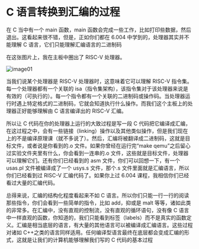 # C 语言转换到汇编的过程

在 C 当中有一个 main 函数，main 函数会完成一些工作，比如打印些数据，然后退出。这看起来很不错，但是，正如你们都在 6.004 中学到的，处理器其实并不能理解 C 语言，它们只能理解汇编语言的二进制码

在这张图片上，我在主板中圈出了 RISC-V 处理器。

![image01](../assets/lec05/image5.2-01.png)

当我们说某个处理器是 RISC-V 处理器时，这意味着它可以理解 RISC-V 指令集。每一个处理器都有一个关联的 isa（指令集架构），该指令集对于该处理器来说是有效的（可执行的）。每一个指令都有一个关联的二进制码或操作码。当处理器运行时遇上特定格式的二进制码，它就会知道执行什么操作。而我们这个主板上的处理器正好能够理解由 C 语言编译出的 RISC-V 汇编。

所以让 C 代码在你的处理器上运行的大致过程是写一段 C 代码把它编译成汇编，在这过程之中，会有一些链接（linking）操作以及其他类似操作，但是我们现在上的不是编译原理课（就不多说了）。然后，汇编将被翻译成二进制码，这就是目标文件，或者说是你看到的.o 文件。如果你曾经在运行完“make qemu”之后留心过实验文件夹里有什么，你会看到一连串的.o 文件，这些就是目标文件，处理器可以理解它们。还有你们已经看到的 asm 文件，你们可以回想一下，有一个 usas.pl 文件被编译成了一个 usys.s 文件，那个.s 文件里面就是汇编语言，所以你们已经看到过 RISC-V 汇编代码了。如果你上过 6.004 课程，我相信你们已经看过大量的汇编代码。

总得来说，汇编的结构化程度看起来不如 C 语言。所以你们只能一行一行的阅读那些指令，你们会看到一些简单的指令，比如 add，抑或是 malt 等等，诸如此类的非常多。在汇编中，没有直观的控制流，没有直观的循环语句，没有像 C 语言中一样直观的函数，你知道的，我们只能看到标签（labels）而不是真实的函数定义。汇编是相当底层的语言，有大量的其他语言可以被编译成汇编语言。这些过程对诸如 C++之类的语言同样适用。任何编译型语言最终在底层都会变成汇编的形式，这就是让我们的计算机能够理解我们写的 C 代码的基本过程
